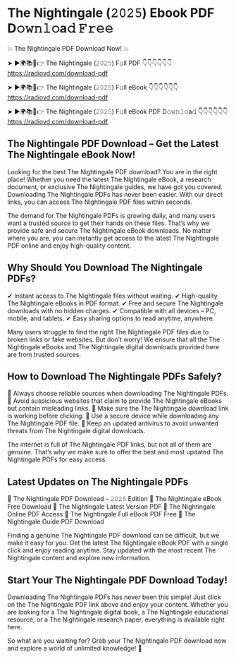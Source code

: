 # The Nightingale (𝟸𝟶𝟸𝟻) Ebook PDF D𝚘𝚠𝚗𝚕𝚘a𝚍 𝙵𝚛𝚎𝚎

💥 The Nightingale PDF Download Now! 💥

➤ ►🌍📚📱👉 The Nightingale (𝟸𝟶𝟸𝟻) F𝚞ll PDF 👇👇👇👇👇👇
https://radiovd.com/download-pdf

➤ ►🌍📚📱👉 The Nightingale (𝟸𝟶𝟸𝟻) F𝚞ll eBook 👇👇👇👇👇👇
https://radiovd.com/download-pdf

➤ ►🌍📚📱👉 The Nightingale (𝟸𝟶𝟸𝟻) F𝚞ll eBook PDF D𝚘𝚠𝚗𝚕𝚘a𝚍 👇👇👇👇👇👇
https://radiovd.com/download-pdf

## The Nightingale PDF Download – Get the Latest The Nightingale eBook Now!

Looking for the best The Nightingale PDF download? You are in the right place! Whether you need the latest The Nightingale eBook, a research document, or exclusive The Nightingale guides, we have got you covered. Downloading The Nightingale PDFs has never been easier. With our direct links, you can access The Nightingale PDF files within seconds.

The demand for The Nightingale PDFs is growing daily, and many users want a trusted source to get their hands on these files. That’s why we provide safe and secure The Nightingale eBook downloads. No matter where you are, you can instantly get access to the latest The Nightingale PDF online and enjoy high-quality content.

## Why Should You Download The Nightingale PDFs?

✔ Instant access to The Nightingale files without waiting.
✔ High-quality The Nightingale eBooks in PDF format.
✔ Free and secure The Nightingale downloads with no hidden charges.
✔ Compatible with all devices – PC, mobile, and tablets.
✔ Easy sharing options to read anytime, anywhere.

Many users struggle to find the right The Nightingale PDF files due to broken links or fake websites. But don’t worry! We ensure that all the The Nightingale eBooks and The Nightingale digital downloads provided here are from trusted sources.

## How to Download The Nightingale PDFs Safely?

📌 Always choose reliable sources when downloading The Nightingale PDFs.
📌 Avoid suspicious websites that claim to provide The Nightingale eBooks but contain misleading links.
📌 Make sure the The Nightingale download link is working before clicking.
📌 Use a secure device while downloading any The Nightingale PDF file.
📌 Keep an updated antivirus to avoid unwanted threats from The Nightingale digital downloads.

The internet is full of The Nightingale PDF links, but not all of them are genuine. That’s why we make sure to offer the best and most updated The Nightingale PDFs for easy access.

## Latest Updates on The Nightingale PDFs

🔹 The Nightingale PDF Download – 𝟸𝟶𝟸𝟻 Edition
🔹 The Nightingale eBook Free Download
🔹 The Nightingale Latest Version PDF
🔹 The Nightingale Online PDF Access
🔹 The Nightingale Full eBook PDF Free
🔹 The Nightingale Guide PDF Download

Finding a genuine The Nightingale PDF download can be difficult, but we make it easy for you. Get the latest The Nightingale eBook PDF with a single click and enjoy reading anytime. Stay updated with the most recent The Nightingale content and explore new information.

## Start Your The Nightingale PDF Download Today!

Downloading The Nightingale PDFs has never been this simple! Just click on the The Nightingale PDF link above and enjoy your content. Whether you are looking for a The Nightingale digital book, a The Nightingale educational resource, or a The Nightingale research paper, everything is available right here.

So what are you waiting for? Grab your The Nightingale PDF download now and explore a world of unlimited knowledge! 🚀